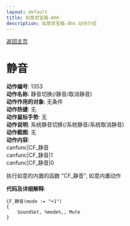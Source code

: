 ```yaml
---
layout: default
title: 如意百宝箱-Ahk
description: 如意百宝箱-Ahk 动作介绍
---
```

<link rel="stylesheet" href="../actions/css/atom-one-light.min.css">
<script src="../actions/js/highlight.min.js"></script>
<script>hljs.highlightAll();</script>

[返回主页](../index.md)

# [](#header-2) 静音

**动作编号**: 1353  
**动作名称**: 静音切换(/静音/取消静音)  
**动作作用的对象**: 无条件  
**动作热键**: 无  
**动作鼠标手势**: 无  
**动作说明**: 系统静音切换(/系统静音/系统取消静音)  
**动作截图**: 无  
**动作内容**:  
canfunc|CF_静音  
canfunc|CF_静音|1  
canfunc|CF_静音|0  

执行如意的内置的函数 "CF_静音", 如意内置动作  

**代码及详细解释**:  
```Autohotkey
CF_静音(mode := "+1")
{
	SoundSet, %mode%,, Mute
}
```